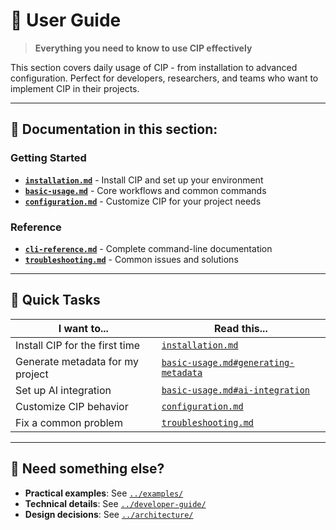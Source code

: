 # 🚀 User Guide

> **Everything you need to know to use CIP effectively**

This section covers daily usage of CIP - from installation to advanced configuration. Perfect for developers, researchers, and teams who want to implement CIP in their projects.

---

## 📖 **Documentation in this section:**

### **Getting Started**
- **[`installation.md`](installation.md)** - Install CIP and set up your environment
- **[`basic-usage.md`](basic-usage.md)** - Core workflows and common commands
- **[`configuration.md`](configuration.md)** - Customize CIP for your project needs

### **Reference**
- **[`cli-reference.md`](cli-reference.md)** - Complete command-line documentation
- **[`troubleshooting.md`](troubleshooting.md)** - Common issues and solutions

---

## 🎯 **Quick Tasks**

| I want to... | Read this... |
|--------------|--------------|
| Install CIP for the first time | [`installation.md`](installation.md) |
| Generate metadata for my project | [`basic-usage.md#generating-metadata`](basic-usage.md#generating-metadata) |
| Set up AI integration | [`basic-usage.md#ai-integration`](basic-usage.md#ai-integration) |
| Customize CIP behavior | [`configuration.md`](configuration.md) |
| Fix a common problem | [`troubleshooting.md`](troubleshooting.md) |

---

## 🔗 **Need something else?**

- **Practical examples**: See [`../examples/`](../examples/)
- **Technical details**: See [`../developer-guide/`](../developer-guide/)
- **Design decisions**: See [`../architecture/`](../architecture/)
